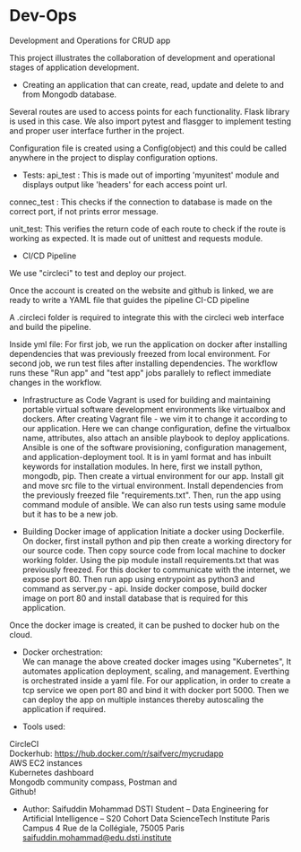 # Dev-Ops
 Development and Operations for CRUD app

This project illustrates the collaboration of development and operational stages of application development. 

- Creating an application that can create, read, update and delete to and from Mongodb database. 

Several routes are used to access points for each functionality. Flask library is used in this case.
We also import pytest and flasgger to implement testing and proper user interface further in the project.

Configuration file is created using a Config(object) and this could be called anywhere in the project to display configuration options. 

- Tests:
api_test : This is made out of importing 'myunitest' module and displays output like 'headers' for each access point url. 

connec_test : This checks if the connection to database is made on the correct port, if not prints error message.

unit_test: This verifies the return code of each route to check if the route is working as expected. It is made out of unittest and requests module. 

- CI/CD Pipeline

We use "circleci" to test and deploy our project.

Once the account is created on the website and github is linked, we are ready to write a YAML file that guides the pipeline CI-CD pipeline

A .circleci folder is required to integrate this with the circleci web interface and build the pipeline.

Inside yml file:
 For first job, we run the application on docker after installing dependencies that was previously freezed from local environment.
 For second job, we run test files after installing dependencies. 
 The workflow runs these "Run app" and "test app" jobs parallely to reflect immediate changes in the workflow. 
 
- Infrastructure as Code
 Vagrant is used for building and maintaining portable virtual software development environments like virtualbox and dockers.
 After creating Vagrant file - we vim it to change it according to our application. Here we can change configuration, define the virtualbox name, attributes, also attach an ansible playbook to deploy applications.
 Ansible is one of the software provisioning, configuration management, and application-deployment tool. It is in yaml format and has inbuilt keywords for installation modules. In here, first we install python, mongodb, pip. Then create a virtual environment for our app. Install git and move src file to the virtual environment. Install dependencies from the previously freezed file "requirements.txt". Then, run the app using command module of ansible. We can also run tests using same module but it has to be a new job. 

- Building Docker image of application
 Initiate a docker using Dockerfile. On docker, first install python and pip then create a working directory for our source code. Then copy source code from local machine to docker working folder. Using the pip module install requirements.txt that was previously freezed. 
 For this docker to communicate with the internet, we expose port 80. Then run app using entrypoint as python3 and command as server.py - api. 
 Inside docker compose, build docker image on port 80 and install database that is required for this application. 
 
 Once the docker image is created, it can be pushed to docker hub on the cloud. 
 
- Docker orchestration: <br />
 We can manage the above created docker images using "Kubernetes", It automates application deployment, scaling, and management. Everthing is orchestrated inside a yaml file. 
 For our application, in order to create a tcp service we open port 80 and bind it with docker port 5000. Then we can deploy the app on multiple instances thereby autoscaling the application if required.  
 
- Tools used: 

CircleCI <br />
Dockerhub: https://hub.docker.com/r/saifverc/mycrudapp <br />
AWS EC2 instances <br />
Kubernetes dashboard <br />
Mongodb community compass, Postman and <br /> 
Github! 

- Author: 
Saifuddin Mohammad
DSTI Student – Data Engineering for Artificial Intelligence – S20 Cohort
Data ScienceTech Institute
Paris Campus 4 Rue de la Collégiale, 75005 Paris 
saifuddin.mohammad@edu.dsti.institute

 


